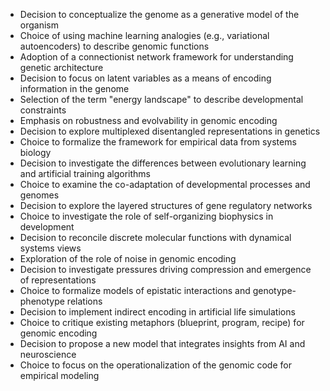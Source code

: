 - Decision to conceptualize the genome as a generative model of the organism
- Choice of using machine learning analogies (e.g., variational autoencoders) to describe genomic functions
- Adoption of a connectionist network framework for understanding genetic architecture
- Decision to focus on latent variables as a means of encoding information in the genome
- Selection of the term "energy landscape" to describe developmental constraints
- Emphasis on robustness and evolvability in genomic encoding
- Decision to explore multiplexed disentangled representations in genetics
- Choice to formalize the framework for empirical data from systems biology
- Decision to investigate the differences between evolutionary learning and artificial training algorithms
- Choice to examine the co-adaptation of developmental processes and genomes
- Decision to explore the layered structures of gene regulatory networks
- Choice to investigate the role of self-organizing biophysics in development
- Decision to reconcile discrete molecular functions with dynamical systems views
- Exploration of the role of noise in genomic encoding
- Decision to investigate pressures driving compression and emergence of representations
- Choice to formalize models of epistatic interactions and genotype-phenotype relations
- Decision to implement indirect encoding in artificial life simulations
- Choice to critique existing metaphors (blueprint, program, recipe) for genomic encoding
- Decision to propose a new model that integrates insights from AI and neuroscience
- Choice to focus on the operationalization of the genomic code for empirical modeling